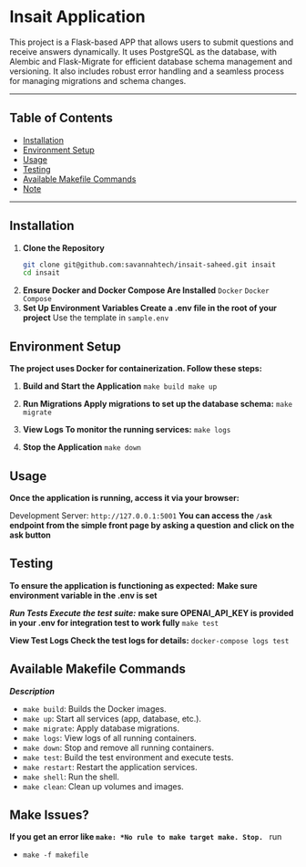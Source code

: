 # Insait Application

This project is a Flask-based APP that allows users to submit questions and receive answers dynamically. It uses PostgreSQL as the database, with Alembic and Flask-Migrate for efficient database schema management and versioning. It also includes robust error handling and a seamless process for managing migrations and schema changes.

---

## Table of Contents

- [Installation](#installation)
- [Environment Setup](#environment-setup)
- [Usage](#usage)
- [Testing](#testing)
- [Available Makefile Commands](#available-makefile-commands)
- [Note](#make-issues)

---

## Installation

1. **Clone the Repository**
   ```bash
   git clone git@github.com:savannahtech/insait-saheed.git insait
   cd insait
   ```
2. **Ensure Docker and Docker Compose Are Installed**
    `Docker`
    `Docker Compose`
3. **Set Up Environment Variables Create a .env file in the root of your project**
   Use the template in `sample.env`


## Environment Setup

**The project uses Docker for containerization. Follow these steps:**
1. **Build and Start the Application**
    `make build
     make up `

2. **Run Migrations Apply migrations to set up the database schema:**
     `make migrate`

3. **View Logs To monitor the running services:**
     `make logs`

4. **Stop the Application**
     `make down`


## Usage
**Once the application is running, access it via your browser:**

Development Server: `http://127.0.0.1:5001`
**You can access the `/ask` endpoint from the simple front page by asking a question**
**and click on the ask button**


## Testing
**To ensure the application is functioning as expected:**
**Make sure environment variable in the .env is set**

***Run Tests Execute the test suite:***
**make sure OPENAI_API_KEY is provided in your .env for integration test to work fully**
    `make test `

**View Test Logs Check the test logs for details:**
    `docker-compose logs test`

## Available Makefile Commands
***Description***
- `make build`: Builds the Docker images.  
- `make up`: Start all services (app, database, etc.).  
- `make migrate`: Apply database migrations.  
- `make logs`: View logs of all running containers.  
- `make down`: Stop and remove all running containers.  
- `make test`: Build the test environment and execute tests.  
- `make restart`: Restart the application services.  
- `make shell`: Run the shell.  
- `make clean`: Clean up volumes and images.  

## Make Issues?
**If you get an error like `make: *No rule to make target make. Stop. `**
run
- `make -f makefile`
